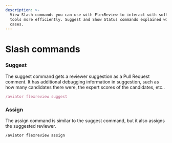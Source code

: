 ```yaml
---
description: >-
  View Slash commands you can use with FlexReview to interact with software
  tools more efficiently. Suggest and Show Status commands explained with use
  cases.
---
```


# Slash commands

### Suggest

The suggest command gets a reviewer suggestion as a Pull Request comment. It has additional debugging information in suggestion, such as how many candidates there were, the expert scores of the candidates, etc..

```jsx
/aviator flexreview suggest
```

### Assign

The assign command is similar to the suggest command, but it also assigns the suggested reviewer.

```
/aviator flexreview assign
```

